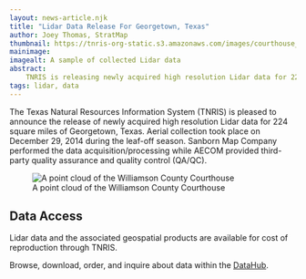 ```yaml
---
layout: news-article.njk
title: "Lidar Data Release For Georgetown, Texas"
author: Joey Thomas, StratMap
thumbnail: https://tnris-org-static.s3.amazonaws.com/images/courthouse_th.jpg
mainimage:
imagealt: A sample of collected Lidar data
abstract:
    TNRIS is releasing newly acquired high resolution Lidar data for 224 square miles of Central Texas in the City of Georgetown area.
tags: lidar, data
---
```

The Texas Natural Resources Information System (TNRIS) is pleased to announce the release of newly acquired high resolution Lidar data for 224 square miles of Georgetown, Texas. Aerial collection took place on December 29, 2014 during the leaf-off season. Sanborn Map Company performed the data acquisition/processing while AECOM provided third-party quality assurance and quality control (QA/QC).

<figure>
<img class="img-responsive" src="https://tnris-org-static.s3.amazonaws.com/images/williamson_courthouse.jpg" alt="A point cloud of the Williamson County Courthouse">
<figcaption>A point cloud of the Williamson County Courthouse</figcaption>
</figure>

## Data Access
<div class="media">
  <div class="media-body">
    <p>Lidar data and the associated geospatial products are available for cost of reproduction through TNRIS.</p>
    <p>
      Browse, download, order, and inquire about data within the <a href="https://data.tnris.org">DataHub</a>.
    </p>
  </div>
</div>
<!--- ## Interactive AOI (Area of Interest) Map
<iframe width="100%" height="520" frameborder="0" src="https://tnris.cartodb.com/viz/a3cf9e14-3a1d-11e5-9323-0e0c41326911/embed_map" allowfullscreen webkitallowfullscreen mozallowfullscreen oallowfullscreen msallowfullscreen></iframe>

The map above shows the area of acquisition. The data is available in DO4Q tiles. --->

## Products

-	Classified all-return Lidar DO4Q tiles (1/64th of USGS Quad) in LAS 1.2 format
-	Bare-earth digital elevation model (DEM) in USGS .dem format (1-meter)
-	Lidar intensity images in GeoTIFF format (1-meter)
-	Hydro-flattening breaklines in SHP
-	File-level FGDC metadata in XML

<figure>
<img class="img-responsive" src="https://tnris-org-static.s3.amazonaws.com/images/southwestern_dem.jpg" alt="A point cloud of Southwestern University in Georgetown">
<figcaption>A point cloud of Southwestern University in Georgetown</figcaption>
</figure>

## Product Specification

- Vertical accuracy (RMSEz) of 5.8 cm  which exceeds the project specification of 10 cm.
- Average first-return point density is 4 points per square meter (ppsm).

- Point data are classified according to the following American Society for Photogrammetry and Remote Sensing (ASPRS) class schema:
  - Class 1: Unclassified
  - Class 2: Ground
  - Class 4: Vegetation
  - Class 6: Buildings
  - Class 7. Low Point (noise)
  - Class 9. Water
  - Class 10 Ignored Water
  - Class 11 Withheld
  - Class 13. Bridges
  - Class 14. Culverts
- Horizontal projection is UTM NAD83 (2011) Zones 14N

- Vertical projection is NAVD88 Geoid 12A
- Units are in meters denoting orthometric heights
- Structure for data  tiles conforms to 1/64th USGS 7.5-minute quadrangle
  Quarter-quarter-quarter quadrangle (DOQQQQ, or DO4Q)
